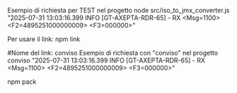Esempio di richiesta per TEST nel progetto
node src/iso_to_jmx_converter.js "2025-07-31 13:03:16.399 INFO [GT-AXEPTA-RDR-65] - RX <Msg=1100> <F2=4895251000000009> <F3=000000>"

Per usare il link:
npm link

#Nome del link: conviso
Esempio di richiesta con "conviso" nel progetto
conviso "2025-07-31 13:03:16.399 INFO [GT-AXEPTA-RDR-65] - RX <Msg=1100> <F2=4895251000000009> <F3=000000>"


 npm pack